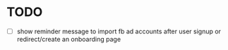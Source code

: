 # TODO

- [ ] show reminder message to import fb ad accounts after user signup or redirect/create an onboarding page
